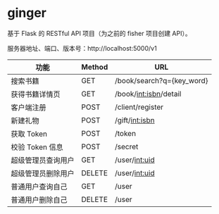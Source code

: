 # ginger
基于 Flask 的 RESTful API 项目（为之前的 fisher 项目创建 API）。



服务器地址、端口、版本号：http://localhost:5000/v1

| 功能               | Method | URL                       |
| ------------------ | ------ | ------------------------- |
| 搜索书籍           | GET    | /book/search?q={key_word} |
| 获得书籍详情页     | GET    | /book/<int:isbn>/detail   |
| 客户端注册         | POST   | /client/register          |
| 新建礼物           | POST   | /gift/<int:isbn>          |
| 获取 Token         | POST   | /token                    |
| 校验 Token 信息    | POST   | /secret                   |
| 超级管理员查询用户 | GET    | /user/<int:uid>           |
| 超级管理员删除用户 | DELETE | /user/<int:uid>           |
| 普通用户查询自己   | GET    | /user                     |
| 普通用户删除自己   | DELETE | /user                     |

